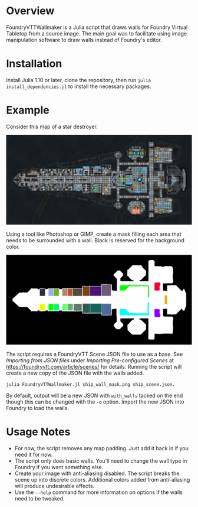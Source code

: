 # Overview
FoundryVTTWallmaker is a Julia script that draws walls for Foundry Virtual Tabletop from a source image. The main goal was to facilitate using image manipulation software to draw walls instead of Foundry's editor.

# Installation
Install Julia 1.10 or later, clone the repository, then run `julia install_dependencies.jl` to install the necessary packages.

# Example
Consider this map of a star destroyer.

<img src="./ship_base_map.jpg" alt="Star Destoyer Map" width="800"/>

Using a tool like Photoshop or GIMP, create a mask filling each area that needs to be surrounded with a wall. Black is reserved for the background color.

<img src="./ship_wall_mask.png" alt="Star Destroyer Wall Mask" width="800"/>

The script requires a FoundryVTT Scene JSON file to use as a base. See *Importing from JSON files* under *Importing Pre-configured Scenes* at https://foundryvtt.com/article/scenes/ for details. Running the script will create a new copy of the JSON file with the walls added.

```
julia FoundryVTTWallmaker.jl ship_wall_mask.png ship_scene.json.
```

By default, output will be a new JSON with `with_walls` tacked on the end though this can be changed with the `-o` option. Import the new JSON into Foundry to load the walls.

# Usage Notes
* For now, the script removes any map padding. Just add it back in if you need it for now.
* The script only does basic walls. You'll need to change the wall type in Foundry if you want something else.
* Create your image with anti-aliasing disabled. The script breaks the scene up into discrete colors. Additional colors added from anti-aliasing will produce undesirable effects.
* Use the `--help` command for more information on options if the walls need to be tweaked.
